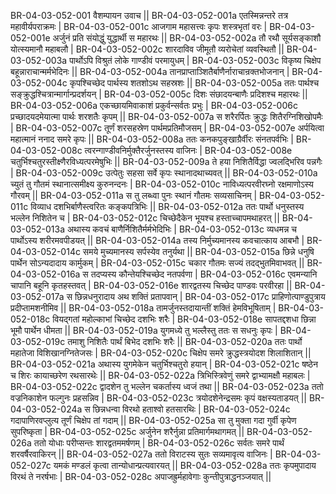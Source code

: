BR-04-03-052-001	वैशम्पायन उवाच ||
BR-04-03-052-001a	एतस्मिन्नन्तरे तत्र महावीर्यपराक्रमः |
BR-04-03-052-001c	आजगाम महासत्त्वः कृपः शस्त्रभृतां वरः |
BR-04-03-052-001e	अर्जुनं प्रति संयोद्धुं युद्धार्थी स महारथः ||
BR-04-03-052-002a	तौ रथौ सूर्यसङ्काशौ योत्स्यमानौ महाबलौ |
BR-04-03-052-002c	शारदाविव जीमूतौ व्यरोचेतां व्यवस्थितौ ||
BR-04-03-052-003a	पार्थोऽपि विश्रुतं लोके गाण्डीवं परमायुधम् |
BR-04-03-052-003c	विकृष्य चिक्षेप बहून्नाराचान्मर्मभेदिनः ||
BR-04-03-052-004a	तानप्राप्ताञ्शितैर्बाणैर्नाराचान्रक्तभोजनान् |
BR-04-03-052-004c	कृपश्चिच्छेद पार्थस्य शतशोऽथ सहस्रशः ||
BR-04-03-052-005a	ततः पार्थश्च सङ्क्रुद्धश्चित्रान्मार्गान्प्रदर्शयन् |
BR-04-03-052-005c	दिशः संछादयन्बाणैः प्रदिशश्च महारथः ||
BR-04-03-052-006a	एकच्छायमिवाकाशं प्रकुर्वन्सर्वतः प्रभुः |
BR-04-03-052-006c	प्रच्छादयदमेयात्मा पार्थः शरशतैः कृपम् ||
BR-04-03-052-007a	स शरैरर्पितः क्रुद्धः शितैरग्निशिखोपमैः |
BR-04-03-052-007c	तूर्णं शरसहस्रेण पार्थमप्रतिमौजसम् |
BR-04-03-052-007e	अर्पयित्वा महात्मानं ननाद समरे कृपः ||
BR-04-03-052-008a	ततः कनकपुङ्खाग्रैर्वीरः संनतपर्वभिः |
BR-04-03-052-008c	त्वरन्गाण्डीवनिर्मुक्तैरर्जुनस्तस्य वाजिनः |
BR-04-03-052-008e	चतुर्भिश्चतुरस्तीक्ष्णैरविध्यत्परमेषुभिः ||
BR-04-03-052-009a	ते हया निशितैर्विद्धा ज्वलद्भिरिव पन्नगैः |
BR-04-03-052-009c 	उत्पेतुः सहसा सर्वे कृपः स्थानादथाच्यवत् ||
BR-04-03-052-010a 	च्युतं तु गौतमं स्थानात्समीक्ष्य कुरुनन्दनः |
BR-04-03-052-010c	नाविध्यत्परवीरघ्नो रक्षमाणोऽस्य गौरवम् ||
BR-04-03-052-011a	स तु लब्ध्वा पुनः स्थानं गौतमः सव्यसाचिनम् |
BR-04-03-052-011c 	विव्याध दशभिर्बाणैस्त्वरितः कङ्कपत्रिभिः ||
BR-04-03-052-012a	ततः पार्थो धनुस्तस्य भल्लेन निशितेन च |
BR-04-03-052-012c 	चिच्छेदैकेन भूयश्च हस्ताच्चापमथाहरत् ||
BR-04-03-052-013a 	अथास्य कवचं बाणैर्निशितैर्मर्मभेदिभिः |
BR-04-03-052-013c 	व्यधमन्न च पार्थोऽस्य शरीरमवपीडयत् ||
BR-04-03-052-014a 	तस्य निर्मुच्यमानस्य कवचात्काय आबभौ |
BR-04-03-052-014c 	समये मुच्यमानस्य सर्पस्येव तनुर्यथा ||
BR-04-03-052-015a 	छिन्ने धनुषि पार्थेन सोऽन्यदादाय कार्मुकम् |
BR-04-03-052-015c 	चकार गौतमः सज्यं तदद्भुतमिवाभवत् ||
BR-04-03-052-016a 	स तदप्यस्य कौन्तेयश्चिच्छेद नतपर्वणा |
BR-04-03-052-016c	एवमन्यानि चापानि बहूनि कृतहस्तवत् |
BR-04-03-052-016e 	शारद्वतस्य चिच्छेद पाण्डवः परवीरहा ||
BR-04-03-052-017a 	स छिन्नधनुरादाय अथ शक्तिं प्रतापवान् |
BR-04-03-052-017c	प्राहिणोत्पाण्डुपुत्राय प्रदीप्तामशनीमिव ||
BR-04-03-052-018a	तामर्जुनस्तदायान्तीं शक्तिं हेमविभूषिताम् |
BR-04-03-052-018c 	वियद्गतां महोल्काभां चिच्छेद दशभिः शरैः |
BR-04-03-052-018e 	सापतद्दशधा छिन्ना भूमौ पार्थेन धीमता ||
BR-04-03-052-019a 	युगमध्ये तु भल्लैस्तु ततः स सधनुः कृपः |
BR-04-03-052-019c	तमाशु निशितैः पार्थं बिभेद दशभिः शरैः ||
BR-04-03-052-020a	ततः पार्थो महातेजा विशिखानग्नितेजसः |
BR-04-03-052-020c	चिक्षेप समरे क्रुद्धस्त्रयोदश शिलाशितान् ||
BR-04-03-052-021a	अथास्य युगमेकेन चतुर्भिश्चतुरो हयान् |
BR-04-03-052-021c	षष्ठेन च शिरः कायाच्छरेण रथसारथेः ||
BR-04-03-052-022a	त्रिभिस्त्रिवेणुं समरे द्वाभ्यामक्षौ महाबलः |
BR-04-03-052-022c 	द्वादशेन तु भल्लेन चकर्तास्य ध्वजं तथा ||
BR-04-03-052-023a 	ततो वज्रनिकाशेन फल्गुनः प्रहसन्निव |
BR-04-03-052-023c 	त्रयोदशेनेन्द्रसमः कृपं वक्षस्यताडयत् ||
BR-04-03-052-024a 	स छिन्नधन्वा विरथो हताश्वो हतसारथिः |
BR-04-03-052-024c 	गदापाणिरवप्लुत्य तूर्णं चिक्षेप तां गदाम् ||
BR-04-03-052-025a 	सा तु मुक्ता गदा गुर्वी कृपेण सुपरिष्कृता |
BR-04-03-052-025c	अर्जुनेन शरैर्नुन्ना प्रतिमार्गमथागमत् ||
BR-04-03-052-026a 	ततो योधाः परीप्सन्तः शारद्वतममर्षणम् |
BR-04-03-052-026c	सर्वतः समरे पार्थं शरवर्षैरवाकिरन् ||
BR-04-03-052-027a	ततो विराटस्य सुतः सव्यमावृत्य वाजिनः |
BR-04-03-052-027c 	यमकं मण्डलं कृत्वा तान्योधान्प्रत्यवारयत् ||
BR-04-03-052-028a	ततः कृपमुपादाय विरथं ते नरर्षभाः |
BR-04-03-052-028c	अपाजह्रुर्महावेगाः कुन्तीपुत्राद्धनञ्जयात् ||

